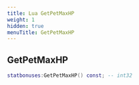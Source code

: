 ```yaml
---
title: Lua GetPetMaxHP
weight: 1
hidden: true
menuTitle: GetPetMaxHP
---
```

## GetPetMaxHP
```lua
statbonuses:GetPetMaxHP() const; -- int32
```
